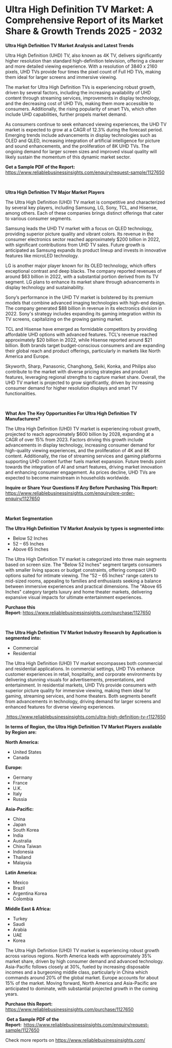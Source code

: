 <p><h1>Ultra High Definition TV Market: A Comprehensive Report of its Market Share & Growth Trends 2025 - 2032</h1></p><p><strong>Ultra High Definition TV Market Analysis and Latest Trends</strong></p>
<p><p>Ultra High Definition (UHD) TV, also known as 4K TV, delivers significantly higher resolution than standard high-definition television, offering a clearer and more detailed viewing experience. With a resolution of 3840 x 2160 pixels, UHD TVs provide four times the pixel count of Full HD TVs, making them ideal for larger screens and immersive viewing. </p><p>The market for Ultra High Definition TVs is experiencing robust growth, driven by several factors, including the increasing availability of UHD content through streaming services, improvements in display technology, and the decreasing cost of UHD TVs, making them more accessible to consumers. Additionally, the rising popularity of smart TVs, which often include UHD capabilities, further propels market demand. </p><p>As consumers continue to seek enhanced viewing experiences, the UHD TV market is expected to grow at a CAGR of 12.3% during the forecast period. Emerging trends include advancements in display technologies such as OLED and QLED, increasing integration of artificial intelligence for picture and sound enhancements, and the proliferation of 8K UHD TVs. The ongoing demand for larger screen sizes and improved visual quality will likely sustain the momentum of this dynamic market sector.</p></p>
<p><strong>Get a Sample PDF of the Report:&nbsp;</strong> <a href="https://www.reliablebusinessinsights.com/enquiry/request-sample/1127650?utm_campaign=2289&utm_medium=2&utm_source=Github&utm_content=ia&utm_term=06032025&utm_id=ultra-high-definition-tv">https://www.reliablebusinessinsights.com/enquiry/request-sample/1127650</a></p>
<p>&nbsp;</p>
<p><strong>Ultra High Definition TV Major Market Players</strong></p>
<p><p>The Ultra High Definition (UHD) TV market is competitive and characterized by several key players, including Samsung, LG, Sony, TCL, and Hisense, among others. Each of these companies brings distinct offerings that cater to various consumer segments.</p><p>Samsung leads the UHD TV market with a focus on QLED technology, providing superior picture quality and vibrant colors. Its revenue in the consumer electronics sector reached approximately $200 billion in 2022, with significant contributions from UHD TV sales. Future growth is anticipated as Samsung expands its product lineup and invests in innovative features like microLED technology.</p><p>LG is another major player known for its OLED technology, which offers exceptional contrast and deep blacks. The company reported revenues of around $63 billion in 2022, with a substantial portion derived from its TV segment. LG plans to enhance its market share through advancements in display technology and sustainability.</p><p>Sony’s performance in the UHD TV market is bolstered by its premium models that combine advanced imaging technologies with high-end design. The company generated $88 billion in revenue in its electronics division in 2022. Sony's strategy includes expanding its gaming integration within its TV screens, capitalizing on the growing gaming market.</p><p>TCL and Hisense have emerged as formidable competitors by providing affordable UHD options with advanced features. TCL's revenue reached approximately $20 billion in 2022, while Hisense reported around $21 billion. Both brands target budget-conscious consumers and are expanding their global reach and product offerings, particularly in markets like North America and Europe.</p><p>Skyworth, Sharp, Panasonic, Changhong, Seiki, Konka, and Philips also contribute to the market with diverse pricing strategies and product features, leveraging regional strengths to capture market share. Overall, the UHD TV market is projected to grow significantly, driven by increasing consumer demand for higher resolution displays and smart TV functionalities.</p></p>
<p>&nbsp;</p>
<p><strong>What Are The Key Opportunities For Ultra High Definition TV Manufacturers?</strong></p>
<p><p>The Ultra High Definition (UHD) TV market is experiencing robust growth, projected to reach approximately $600 billion by 2028, expanding at a CAGR of over 15% from 2023. Factors driving this growth include advancements in display technology, increasing consumer demand for high-quality viewing experiences, and the proliferation of 4K and 8K content. Additionally, the rise of streaming services and gaming platforms supporting UHD content further fuels market expansion. Future trends point towards the integration of AI and smart features, driving market innovation and enhancing consumer engagement. As prices decline, UHD TVs are expected to become mainstream in households worldwide.</p></p>
<p><strong>Inquire or Share Your Questions If Any Before Purchasing This Report:</strong> <a href="https://www.reliablebusinessinsights.com/enquiry/pre-order-enquiry/1127650?utm_campaign=2289&utm_medium=2&utm_source=Github&utm_content=ia&utm_term=06032025&utm_id=ultra-high-definition-tv">https://www.reliablebusinessinsights.com/enquiry/pre-order-enquiry/1127650</a></p>
<p>&nbsp;</p>
<p><strong>Market Segmentation</strong></p>
<p><strong>The Ultra High Definition TV Market Analysis by types is segmented into:</strong></p>
<p><ul><li>Below 52 Inches</li><li>52 – 65 Inches</li><li>Above 65 Inches</li></ul></p>
<p><p>The Ultra High Definition TV market is categorized into three main segments based on screen size. The "Below 52 Inches" segment targets consumers with smaller living spaces or budget constraints, offering compact UHD options suited for intimate viewing. The "52 – 65 Inches" range caters to mid-sized rooms, appealing to families and enthusiasts seeking a balance between immersive experiences and practical dimensions. The "Above 65 Inches" category targets luxury and home theater markets, delivering expansive visual impacts for ultimate entertainment experiences.</p></p>
<p><strong>Purchase this Report:&nbsp;</strong><a href="https://www.reliablebusinessinsights.com/purchase/1127650?utm_campaign=2289&utm_medium=2&utm_source=Github&utm_content=ia&utm_term=06032025&utm_id=ultra-high-definition-tv">https://www.reliablebusinessinsights.com/purchase/1127650</a></p>
<p>&nbsp;</p>
<p><strong>The Ultra High Definition TV Market Industry Research by Application is segmented into:</strong></p>
<p><ul><li>Commercial</li><li>Residential</li></ul></p>
<p><p>The Ultra High Definition (UHD) TV market encompasses both commercial and residential applications. In commercial settings, UHD TVs enhance customer experiences in retail, hospitality, and corporate environments by delivering stunning visuals for advertisements, presentations, and entertainment. In residential markets, UHD TVs provide consumers with superior picture quality for immersive viewing, making them ideal for gaming, streaming services, and home theaters. Both segments benefit from advancements in technology, driving demand for larger screens and enhanced features for diverse viewing experiences.</p></p>
<p><a href="https://www.reliablebusinessinsights.com/ultra-high-definition-tv-r1127650?utm_campaign=2289&utm_medium=2&utm_source=Github&utm_content=ia&utm_term=06032025&utm_id=ultra-high-definition-tv">&nbsp;https://www.reliablebusinessinsights.com/ultra-high-definition-tv-r1127650</a></p>
<p><strong>In terms of Region, the Ultra High Definition TV Market Players available by Region are:</strong></p>
<p>
    <p> <strong> North America: </strong>
        <ul>
            <li>United States</li>
            <li>Canada</li>
        </ul>
        </p> 
    <p> <strong> Europe: </strong>
        <ul>
            <li>Germany</li>
            <li>France</li>
            <li>U.K.</li>
            <li>Italy</li>
            <li>Russia</li>
        </ul>
        </p> 
    <p> <strong> Asia-Pacific: </strong>
        <ul>
            <li>China</li>
            <li>Japan</li>
            <li>South Korea</li>
            <li>India</li>
            <li>Australia</li>
            <li>China Taiwan</li>
            <li>Indonesia</li>
            <li>Thailand</li>
            <li>Malaysia</li>
        </ul>
        </p> 
    <p> <strong> Latin America: </strong>
        <ul>
            <li>Mexico</li>
            <li>Brazil</li>
            <li>Argentina Korea</li>
            <li>Colombia</li>
        </ul>
        </p> 
    <p> <strong> Middle East & Africa: </strong>
        <ul>
            <li>Turkey</li>
            <li>Saudi</li>
            <li>Arabia</li>
            <li>UAE</li>
            <li>Korea</li>
        </ul>
    </p>
    </p>
<p><p>The Ultra High Definition (UHD) TV market is experiencing robust growth across various regions. North America leads with approximately 35% market share, driven by high consumer demand and advanced technology. Asia-Pacific follows closely at 30%, fueled by increasing disposable incomes and a burgeoning middle class, particularly in China which commands around 20% of the global market. Europe accounts for about 15% of the market. Moving forward, North America and Asia-Pacific are anticipated to dominate, with substantial projected growth in the coming years.</p></p>
<p><strong>Purchase this Report: </strong><a href="https://www.reliablebusinessinsights.com/purchase/1127650?utm_campaign=2289&utm_medium=2&utm_source=Github&utm_content=ia&utm_term=06032025&utm_id=ultra-high-definition-tv">https://www.reliablebusinessinsights.com/purchase/1127650</a></p>
<p>&nbsp;<strong>Get a Sample PDF of the Report:&nbsp;&nbsp;</strong><a href="https://www.reliablebusinessinsights.com/enquiry/request-sample/1127650?utm_campaign=2289&utm_medium=2&utm_source=Github&utm_content=ia&utm_term=06032025&utm_id=ultra-high-definition-tv">https://www.reliablebusinessinsights.com/enquiry/request-sample/1127650</a></p>
<p><strong></strong></p>
<p>Check more reports on <a href="https://www.reliablebusinessinsights.com/?utm_campaign=2289&utm_medium=2&utm_source=Github&utm_content=ia&utm_term=06032025&utm_id=ultra-high-definition-tv">https://www.reliablebusinessinsights.com/</a></p>